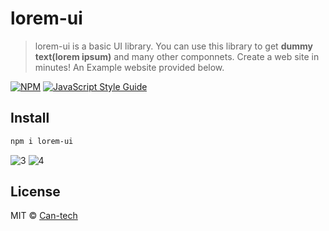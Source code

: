 # lorem-ui

> lorem-ui is a basic UI library. You can use this library to get **dummy text(lorem ipsum)** and many other componnets. Create a web site in minutes! An Example website provided below.

[![NPM](https://img.shields.io/npm/v/lorem-ui.svg)](https://www.npmjs.com/package/lorem-ui) [![JavaScript Style Guide](https://img.shields.io/badge/code_style-standard-brightgreen.svg)](https://standardjs.com)

## Install

```bash
npm i lorem-ui
```


![3](https://user-images.githubusercontent.com/61757250/189442751-01dd68e1-85d5-4333-909d-bc4247c61e45.PNG)
![4](https://user-images.githubusercontent.com/61757250/189442757-111c55e7-de76-4472-ba4d-225d2889f70f.PNG)

## License

MIT © [Can-tech](https://github.com/Can-tech)

